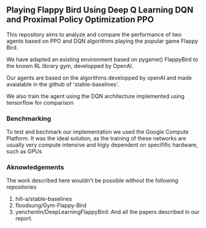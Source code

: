 ## Playing Flappy Bird Using Deep Q Learning DQN and Proximal Policy Optimization PPO

This repository aims to analyze and compare the performance of two agents based on PPO and DQN algorithms playing the popular game Flappy Bird. 

We have adapted an existing environment based on pygame() FlappyBird to the known RL library gym, developped by OpenAI. 

Our agents are based on the algorithms developped by openAI and made avaialable in the github of 'stable-baselines'.

We also train the agent using the DQN architecture implemented using tensorflow for comparison

### Benchmarking
To test and bechmark our implementation we used the Google Compute Platform. It was the ideal solution, as the training of these networks are usually very compute intensive and higly dependent on specifific hardware, such as GPUs

### Aknowledgements
The work described here wouldn't be possible without the following repositories
1. hill-a/stable-baselines
2. floodsung/Gym-Flappy-Bird
3. yenchenlin/DeepLearningFlappyBird: 
And all the papers described in our report.



